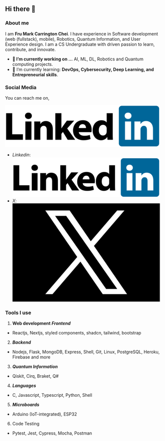 ## Hi there 👋

### About me

I am **Fru Mark Carrington Chei**. I have experience in Software development (web (fullstack), mobile), Robotics, Quantum Information, and User Experience design. I am a CS Undergraduate with driven passion to learn, contribute, and innovate.

- **🔭 I’m currently working on ...** AI, ML, DL, Robotics and Quantum computing projects.
- 🌱 I’m currently learning: **DevOps, Cybersecurity, Deep Learning, and Entrepreneurial skills**.

### Social Media

You can reach me on,

<a href="https://www.linkedin.com/in/markcarrington-mtc2022/"><img src="https://github.com/carrington-115/carrington-115/blob/main/images/linkedin.svg.png" /></a>

- _Linkedin_: [![Linkedin Logo](https://github.com/carrington-115/carrington-115/blob/main/images/linkedin.svg.png)](https://www.linkedin.com/in/markcarrington-mtc2022/)
- _X_: [![X logo](https://github.com/carrington-115/carrington-115/blob/main/images/x.jpeg)](https://x.com/FruChei)

### Tools I use

1. **Web development**
   **_Frontend_**

- Reactjs, Nextjs, styled components, shadcn, tailwind, bootstrap

2. **_Backend_**

- Nodejs, Flask, MongoDB, Express, Shell, Git, Linux, PostgreSQL, Heroku, Firebase and more

3. **_Quantum Information_**

- Qiskit, Cirq, Braket, Q#

4. **_Languages_**

- C, Javascript, Typescript, Python, Shell

5. **_Microboards_**

- Arduino (IoT-integrated), ESP32

6. Code Testing

- Pytest, Jest, Cypress, Mocha, Postman
